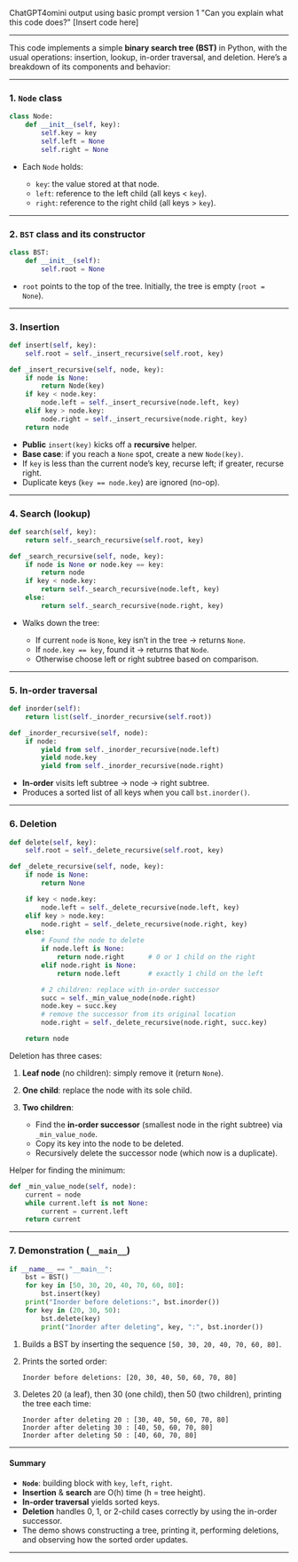 ChatGPT4omini output using basic prompt version 1
"Can you explain what this code does?"
[Insert code here]

-----------------------------------------------------------------------------------------------------
This code implements a simple **binary search tree (BST)** in Python, with the usual operations: insertion, lookup, in-order traversal, and deletion. Here’s a breakdown of its components and behavior:

---

### 1. `Node` class

```python
class Node:
    def __init__(self, key):
        self.key = key
        self.left = None
        self.right = None
```

* Each `Node` holds:

  * `key`: the value stored at that node.
  * `left`: reference to the left child (all keys < `key`).
  * `right`: reference to the right child (all keys > `key`).

---

### 2. `BST` class and its constructor

```python
class BST:
    def __init__(self):
        self.root = None
```

* `root` points to the top of the tree. Initially, the tree is empty (`root = None`).

---

### 3. Insertion

```python
def insert(self, key):
    self.root = self._insert_recursive(self.root, key)

def _insert_recursive(self, node, key):
    if node is None:
        return Node(key)
    if key < node.key:
        node.left = self._insert_recursive(node.left, key)
    elif key > node.key:
        node.right = self._insert_recursive(node.right, key)
    return node
```

* **Public** `insert(key)` kicks off a **recursive** helper.
* **Base case**: if you reach a `None` spot, create a new `Node(key)`.
* If `key` is less than the current node’s key, recurse left; if greater, recurse right.
* Duplicate keys (`key == node.key`) are ignored (no-op).

---

### 4. Search (lookup)

```python
def search(self, key):
    return self._search_recursive(self.root, key)

def _search_recursive(self, node, key):
    if node is None or node.key == key:
        return node
    if key < node.key:
        return self._search_recursive(node.left, key)
    else:
        return self._search_recursive(node.right, key)
```

* Walks down the tree:

  * If current `node` is `None`, key isn’t in the tree → returns `None`.
  * If `node.key == key`, found it → returns that `Node`.
  * Otherwise choose left or right subtree based on comparison.

---

### 5. In-order traversal

```python
def inorder(self):
    return list(self._inorder_recursive(self.root))

def _inorder_recursive(self, node):
    if node:
        yield from self._inorder_recursive(node.left)
        yield node.key
        yield from self._inorder_recursive(node.right)
```

* **In-order** visits left subtree → node → right subtree.
* Produces a sorted list of all keys when you call `bst.inorder()`.

---

### 6. Deletion

```python
def delete(self, key):
    self.root = self._delete_recursive(self.root, key)

def _delete_recursive(self, node, key):
    if node is None:
        return None

    if key < node.key:
        node.left = self._delete_recursive(node.left, key)
    elif key > node.key:
        node.right = self._delete_recursive(node.right, key)
    else:
        # Found the node to delete
        if node.left is None:
            return node.right      # 0 or 1 child on the right
        elif node.right is None:
            return node.left       # exactly 1 child on the left

        # 2 children: replace with in-order successor
        succ = self._min_value_node(node.right)
        node.key = succ.key
        # remove the successor from its original location
        node.right = self._delete_recursive(node.right, succ.key)

    return node
```

Deletion has three cases:

1. **Leaf node** (no children): simply remove it (return `None`).
2. **One child**: replace the node with its sole child.
3. **Two children**:

   * Find the **in-order successor** (smallest node in the right subtree) via `_min_value_node`.
   * Copy its key into the node to be deleted.
   * Recursively delete the successor node (which now is a duplicate).

Helper for finding the minimum:

```python
def _min_value_node(self, node):
    current = node
    while current.left is not None:
        current = current.left
    return current
```

---

### 7. Demonstration (`__main__`)

```python
if __name__ == "__main__":
    bst = BST()
    for key in [50, 30, 20, 40, 70, 60, 80]:
        bst.insert(key)
    print("Inorder before deletions:", bst.inorder())
    for key in (20, 30, 50):
        bst.delete(key)
        print("Inorder after deleting", key, ":", bst.inorder())
```

1. Builds a BST by inserting the sequence `[50, 30, 20, 40, 70, 60, 80]`.
2. Prints the sorted order:

   ```
   Inorder before deletions: [20, 30, 40, 50, 60, 70, 80]
   ```
3. Deletes 20 (a leaf), then 30 (one child), then 50 (two children), printing the tree each time:

   ```
   Inorder after deleting 20 : [30, 40, 50, 60, 70, 80]
   Inorder after deleting 30 : [40, 50, 60, 70, 80]
   Inorder after deleting 50 : [40, 60, 70, 80]
   ```

---

#### Summary

* **`Node`**: building block with `key`, `left`, `right`.
* **Insertion** & **search** are O(h) time (h = tree height).
* **In-order traversal** yields sorted keys.
* **Deletion** handles 0, 1, or 2-child cases correctly by using the in-order successor.
* The demo shows constructing a tree, printing it, performing deletions, and observing how the sorted order updates.


-----------------------------------------------------------------------------------------------------